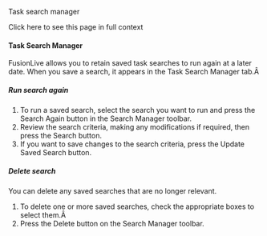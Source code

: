Task search manager

Click here to see this page in full context

####  Task Search Manager

FusionLive allows you to retain saved task searches to run again at a later
date. When you save a search, it appears in the Task Search Manager tab.Â

#####  Run search again

  1. To run a saved search, select the search you want to run and press the Search Again button in the Search Manager toolbar. 
  2. Review the search criteria, making any modifications if required, then press the Search button. 
  3. If you want to save changes to the search criteria, press the Update Saved Search button. 

#####  Delete search

You can delete any saved searches that are no longer relevant.

  1. To delete one or more saved searches, check the appropriate boxes to select them.Â 
  2. Press the Delete button on the Search Manager toolbar. 

